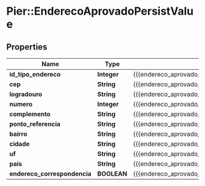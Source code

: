 # Pier::EnderecoAprovadoPersistValue

## Properties
Name | Type | Description | Notes
------------ | ------------- | ------------- | -------------
**id_tipo_endereco** | **Integer** | {{{endereco_aprovado_persist_id_tipo_endereco_value}}} | 
**cep** | **String** | {{{endereco_aprovado_persist_cep_value}}} | [optional] 
**logradouro** | **String** | {{{endereco_aprovado_persist_logradouro_value}}} | [optional] 
**numero** | **Integer** | {{{endereco_aprovado_persist_numero_value}}} | [optional] 
**complemento** | **String** | {{{endereco_aprovado_persist_complemento_value}}} | [optional] 
**ponto_referencia** | **String** | {{{endereco_aprovado_persist_ponto_referencia_value}}} | [optional] 
**bairro** | **String** | {{{endereco_aprovado_persist_bairro_value}}} | [optional] 
**cidade** | **String** | {{{endereco_aprovado_persist_cidade_value}}} | 
**uf** | **String** | {{{endereco_aprovado_persist_uf_value}}} | 
**pais** | **String** | {{{endereco_aprovado_persist_pais_value}}} | [optional] 
**endereco_correspondencia** | **BOOLEAN** | {{{endereco_aprovado_persist_endereco_correspondencia_value}}} | 


